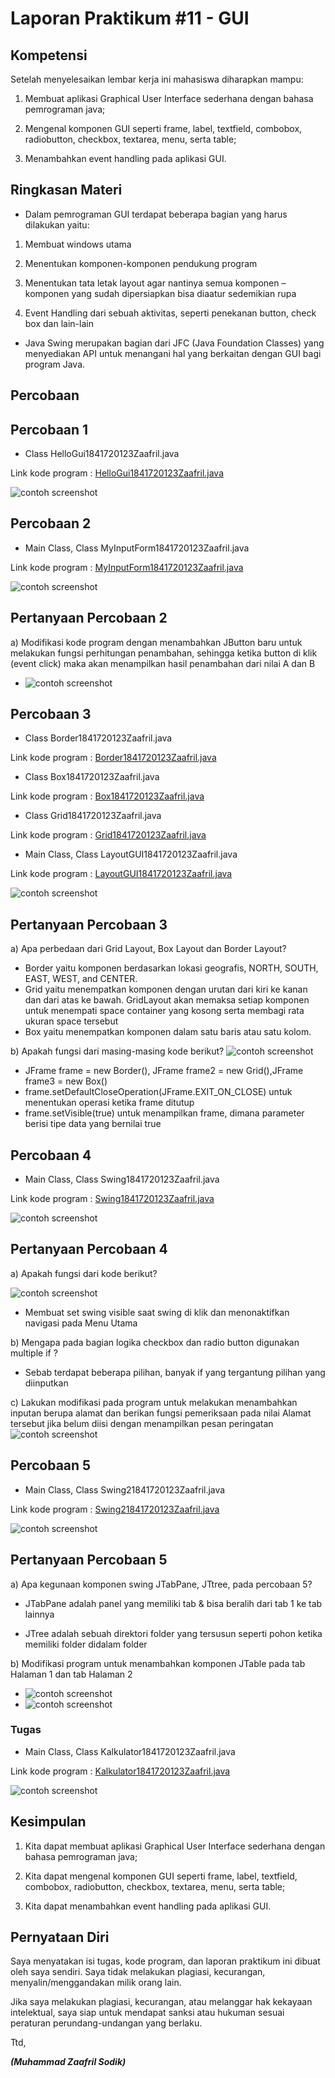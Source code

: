 # Laporan Praktikum #11 - GUI

## Kompetensi

Setelah menyelesaikan lembar kerja ini mahasiswa diharapkan mampu:

1.	Membuat aplikasi Graphical User Interface sederhana dengan bahasa pemrograman java;

2.	Mengenal komponen GUI seperti frame, label, textfield, combobox, radiobutton, checkbox, textarea, menu, serta table;

3.	Menambahkan event handling pada aplikasi GUI.

## Ringkasan Materi

- Dalam pemrograman GUI terdapat beberapa bagian yang harus dilakukan yaitu:

1.	Membuat windows utama

2.	Menentukan komponen-komponen pendukung program

3.	Menentukan tata letak layout agar nantinya semua komponen – komponen yang sudah dipersiapkan bisa diaatur sedemikian rupa

4.	Event Handling dari sebuah aktivitas, seperti penekanan button, check box dan lain-lain 

- Java Swing merupakan bagian dari JFC (Java Foundation Classes) yang menyediakan API untuk menangani hal yang berkaitan dengan GUI bagi program Java. 

## Percobaan

## Percobaan 1

- Class HelloGui1841720123Zaafril.java

Link kode program : [HelloGui1841720123Zaafril.java](../../src/11_GUI/HelloGui1841720123Zaafril.java)

![contoh screenshot](img/s0.PNG)

## Percobaan 2

- Main Class, Class MyInputForm1841720123Zaafril.java

Link kode program : [MyInputForm1841720123Zaafril.java](../../src/11_GUI/MyInputForm1841720123Zaafril.java)

![contoh screenshot](img/p1.PNG)

## Pertanyaan Percobaan 2

a)	Modifikasi kode program dengan menambahkan JButton baru untuk melakukan fungsi perhitungan penambahan, sehingga ketika button di klik (event click) maka akan menampilkan hasil penambahan dari nilai A dan B

- ![contoh screenshot](img/s1.PNG)

## Percobaan 3

- Class Border1841720123Zaafril.java

Link kode program : [Border1841720123Zaafril.java](../../src/11_GUI/Border1841720123Zaafril.java)

- Class Box1841720123Zaafril.java

Link kode program : [Box1841720123Zaafril.java](../../src/11_GUI/Box1841720123Zaafril.java)

- Class Grid1841720123Zaafril.java

Link kode program : [Grid1841720123Zaafril.java](../../src/11_GUI/Grid1841720123Zaafril.java)


- Main Class, Class LayoutGUI1841720123Zaafril.java

Link kode program : [LayoutGUI1841720123Zaafril.java](../../src/11_GUI/LayoutGUI1841720123Zaafril.java)

![contoh screenshot](img/p2.PNG)

## Pertanyaan Percobaan 3

a)	Apa perbedaan dari Grid Layout, Box Layout dan Border Layout?
- Border yaitu komponen berdasarkan lokasi geografis, NORTH, SOUTH, EAST, WEST, and CENTER. 
- Grid yaitu menempatkan komponen dengan urutan dari kiri ke kanan dan dari atas ke bawah. GridLayout akan memaksa setiap komponen untuk menempati space container yang kosong serta membagi rata ukuran space tersebut
- Box yaitu menempatkan komponen dalam satu baris atau satu kolom.

b)	Apakah fungsi dari masing-masing kode berikut?
![contoh screenshot](img/s2.PNG)

- JFrame frame = new Border(), JFrame frame2 = new Grid(),JFrame frame3 = new Box() 
- frame.setDefaultCloseOperation(JFrame.EXIT_ON_CLOSE) untuk  menentukan operasi ketika frame ditutup
- frame.setVisible(true) untuk  menampilkan frame, dimana parameter berisi tipe data yang bernilai true

## Percobaan 4

- Main Class, Class Swing1841720123Zaafril.java

Link kode program : [Swing1841720123Zaafril.java](../../src/11_GUI/Swing1841720123Zaafril.java)

![contoh screenshot](img/p4.PNG)

## Pertanyaan Percobaan 4

a)  Apakah fungsi dari kode berikut?

![contoh screenshot](img/s4.PNG)

- Membuat set swing visible saat swing  di klik dan menonaktifkan navigasi pada Menu Utama

b)	Mengapa pada bagian logika checkbox dan radio button digunakan multiple if ?
- Sebab terdapat beberapa pilihan, banyak if yang tergantung pilihan yang diinputkan

c)	Lakukan modifikasi pada program untuk melakukan menambahkan inputan berupa alamat dan berikan fungsi pemeriksaan pada nilai Alamat tersebut jika belum diisi dengan menampilkan pesan peringatan
![contoh screenshot](img/s43.PNG)

## Percobaan 5

- Main Class, Class Swing21841720123Zaafril.java

Link kode program : [Swing21841720123Zaafril.java](../../src/11_GUI/Swing21841720123Zaafril.java)

![contoh screenshot](img/p5.PNG)

## Pertanyaan Percobaan 5

a)	Apa kegunaan komponen swing JTabPane, JTtree, pada percobaan 5?
- JTabPane adalah panel yang memiliki tab & bisa beralih dari tab 1 ke tab lainnya

- JTree adalah sebuah direktori folder yang tersusun seperti pohon ketika memiliki folder didalam folder

b)	Modifikasi program untuk menambahkan komponen JTable pada tab Halaman 1 dan tab Halaman 2

- ![contoh screenshot](img/s51.PNG)
- ![contoh screenshot](img/s52.PNG)

### Tugas

- Main Class, Class Kalkulator1841720123Zaafril.java

Link kode program : [Kalkulator1841720123Zaafril.java](../../src/11_GUI/Kalkulator1841720123Zaafril.java)

![contoh screenshot](img/tt.PNG)

## Kesimpulan

1.	Kita dapat membuat aplikasi Graphical User Interface sederhana dengan bahasa pemrograman java;

2.	Kita dapat mengenal komponen GUI seperti frame, label, textfield, combobox, radiobutton, checkbox, textarea, menu, serta table;

3.	Kita dapat menambahkan event handling pada aplikasi GUI.


## Pernyataan Diri

Saya menyatakan isi tugas, kode program, dan laporan praktikum ini dibuat oleh saya sendiri. Saya tidak melakukan plagiasi, kecurangan, menyalin/menggandakan milik orang lain.

Jika saya melakukan plagiasi, kecurangan, atau melanggar hak kekayaan intelektual, saya siap untuk mendapat sanksi atau hukuman sesuai peraturan perundang-undangan yang berlaku.

Ttd,

***(Muhammad Zaafril Sodik)***

